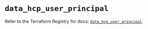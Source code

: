 # `data_hcp_user_principal`

Refer to the Terraform Registry for docs: [`data_hcp_user_principal`](https://registry.terraform.io/providers/hashicorp/hcp/0.106.0/docs/data-sources/user_principal).
